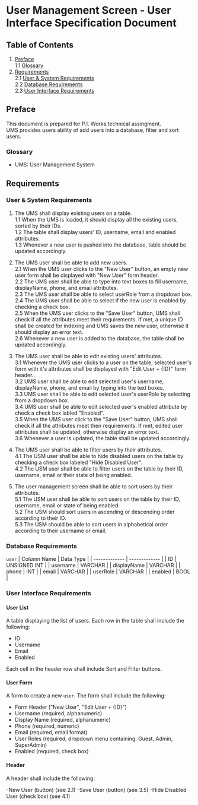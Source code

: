 # User Management Screen - User Interface Specification Document

## Table of Contents
1. [Preface](#preface)<br/>
   1.1 [Glossary](#glossary)<br/>
2. [Requirements](#requirements)<br/>
   2.1 [User & System Requirements](#user-system-requirements)<br/>
   2.2 [Database Requirements](#database-requirements)<br/>
   2.3 [User Interface Requirements](#user-interface-requirements)<br/>

## Preface

This document is prepared for P.I. Works technical assingment.<br/>
UMS provides users ability of add users into a database, filter and sort users.<br/>

### Glossary

- UMS: User Management System

## Requirements

### User & System Requirements

1. The UMS shall display existing users on a table.<br/>
   1.1 When the UMS is loaded, it should display all the existing users, sorted by their IDs.<br/> 
   1.2 The table shall display users' ID, username, email and enabled attributes.<br/>
   1.3 Whenever a new user is pushed into the database, table should be updated accordingly.<br/>

2. The UMS user shall be able to add new users.<br/>
   2.1 When the UMS user clicks to the "New User" button, an empty new user form shall be displayed with "New User" form header.<br/>
   2.2 The UMS user shall be able to type into text boxes to fill username, displayName, phone, and email attributes.<br/>
   2.3 The UMS user shall be able to select userRole from a dropdown box.<br/>
   2.4 The UMS user shall be able to select if the new user is enabled by checking a check box.<br/>
   2.5 When the UMS user clicks to the "Save User" button, UMS shall check if all the attributes meet their requirements. If met, a unique ID shall be created for indexing and UMS saves the new user, otherwise it should display an error text.<br/>
   2.6 Whenever a new user is added to the database, the table shall be updated accordingly.<br/>
   
3. The UMS user shall be able to edit existing users' attributes.<br/>
   3.1 Whenever the UMS user clicks to a user on the table, selected user's form with it's attributes shall be displayed with "Edit User + {ID}" form header..<br/>
   3.2 UMS user shall be able to edit selected user's username, displayName, phone, and email by typing into the text boxes.<br/>
   3.3 UMS user shall be able to edit selected user's userRole by selecting from a dropdown box.<br/>
   3.4 UMS user shall be able to edit selected user's enabled attribute by check a check box labled "Enabled".<br/>
   3.5 When the UMS user click to the "Save User" button, UMS shall check if all the attributes meet their requirements. If met, edited user attributes shall be updated, otherwise display an error text.<br/>
   3.6 Whenever a user is updated, the table shall be updated accordingly.<br/>

4. The UMS user shall be able to filter users by their attributes.<br/>
   4.1 The USM user shall be able to hide disabled users on the table by checking a check box labeled "Hide Disabled User".<br/>
   4.2 The USM user shall be able to filter users on the table by their ID, username, email or their state of being enabled.<br/>

5. The user management screen shall be able to sort users by their attributes.<br/>
   5.1 The USM user shall be able to sort users on the table by their ID, username, email or state of being enabled.<br/>
   5.2 The USM should sort users in ascending or descending order according to their ID.<br/>
   5.3 The USM should be able to sort users in alphabetical order according to their username or email.<br/>

### Database Requirements

`user`
| Column Name   | Data Type     |
| ------------- | ------------- |
| ID  | UNSIGNED INT  |
| username  | VARCHAR  |
| displayName  | VARCHAR  |
| phone  | INT  |
| email  | VARCHAR  |
| userRole  | VARCHAR  |
| enabled  | BOOL  |


### User Interface Requirements

#### User List

A table displaying the list of users. Each row in the table shall include the following:<br/>
- ID
- Username
- Email
- Enabled

Each cell in the header row shall include Sort and Filter buttons.<br/>

#### User Form

A form to create a new `user`. The form shall include the following:<br/>

- Form Header ("New User", "Edit User + {ID}")
- Username (required, alphanumeric)
- Display Name (required, alphanumeric)
- Phone (required, numeric)
- Email (required, email format)
- User Roles (required, dropdown menu containing: Guest, Admin, SuperAdmin)
- Enabled (required, check box)

#### Header

A header shall include the following:

-New User (button) (see 2.1)
-Save User (button) (see 3.5)
-Hide Disabled User (check box) (see 4.1)

